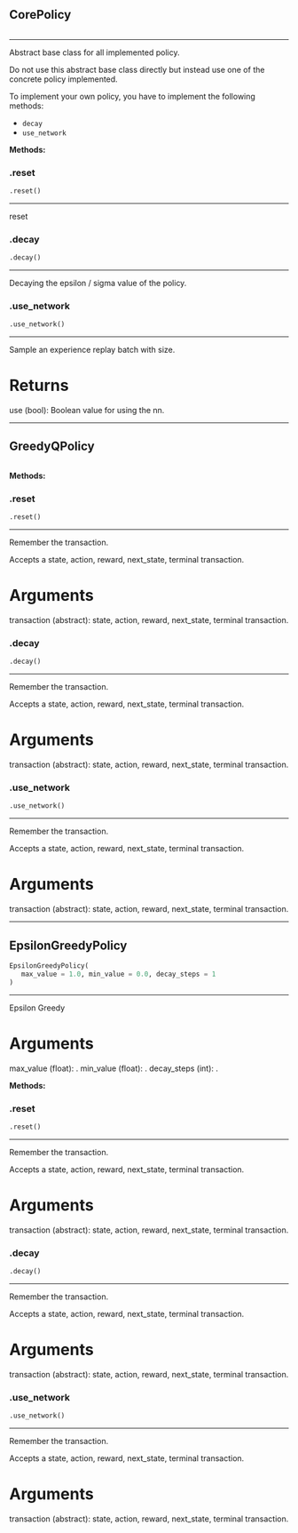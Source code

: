 #


## CorePolicy
```python

```


---
Abstract base class for all implemented policy.

Do not use this abstract base class directly but
instead use one of the concrete policy implemented.

To implement your own policy, you have to implement the following methods:

- `decay`
- `use_network`


**Methods:**


### .reset
```python
.reset()
```

---
reset

### .decay
```python
.decay()
```

---
Decaying the epsilon / sigma value of the policy.

### .use_network
```python
.use_network()
```

---
Sample an experience replay batch with size.

# Returns
use (bool): Boolean value for using the nn.

----


## GreedyQPolicy
```python

```




**Methods:**


### .reset
```python
.reset()
```

---
Remember the transaction.

Accepts a state, action, reward, next_state, terminal transaction.

# Arguments
transaction (abstract): state, action, reward, next_state, terminal transaction.

### .decay
```python
.decay()
```

---
Remember the transaction.

Accepts a state, action, reward, next_state, terminal transaction.

# Arguments
transaction (abstract): state, action, reward, next_state, terminal transaction.

### .use_network
```python
.use_network()
```

---
Remember the transaction.

Accepts a state, action, reward, next_state, terminal transaction.

# Arguments
transaction (abstract): state, action, reward, next_state, terminal transaction.

----


## EpsilonGreedyPolicy
```python
EpsilonGreedyPolicy(
   max_value = 1.0, min_value = 0.0, decay_steps = 1
)
```


---
Epsilon Greedy

# Arguments
max_value (float): .
min_value (float): .
decay_steps (int): .


**Methods:**


### .reset
```python
.reset()
```

---
Remember the transaction.

Accepts a state, action, reward, next_state, terminal transaction.

# Arguments
transaction (abstract): state, action, reward, next_state, terminal transaction.

### .decay
```python
.decay()
```

---
Remember the transaction.

Accepts a state, action, reward, next_state, terminal transaction.

# Arguments
transaction (abstract): state, action, reward, next_state, terminal transaction.

### .use_network
```python
.use_network()
```

---
Remember the transaction.

Accepts a state, action, reward, next_state, terminal transaction.

# Arguments
transaction (abstract): state, action, reward, next_state, terminal transaction.
